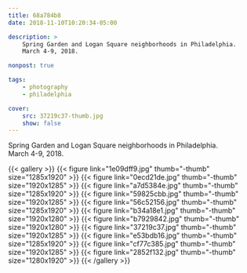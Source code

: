 ```yaml
---
title: 68a784b8
date: 2018-11-10T10:20:34-05:00

description: >
    Spring Garden and Logan Square neighborhoods in Philadelphia.
    March 4-9, 2018.

nonpost: true

tags:
    - photography
    - philadelphia

cover:
    src: 37219c37-thumb.jpg
    show: false
---
```


Spring Garden and Logan Square neighborhoods in Philadelphia.  
March 4-9, 2018.  

{{< gallery >}}
    {{< figure link="1e09dff9.jpg" thumb="-thumb" size="1285x1920" >}}
    {{< figure link="0ecd21de.jpg" thumb="-thumb" size="1920x1285" >}}
    {{< figure link="a7d5384e.jpg" thumb="-thumb" size="1285x1920" >}}
    {{< figure link="59825cbb.jpg" thumb="-thumb" size="1920x1285" >}}
    {{< figure link="56c52156.jpg" thumb="-thumb" size="1285x1920" >}}
    {{< figure link="b34a18e1.jpg" thumb="-thumb" size="1920x1280" >}}
    {{< figure link="b7929842.jpg" thumb="-thumb" size="1920x1280" >}}
    {{< figure link="37219c37.jpg" thumb="-thumb" size="1920x1285" >}}
    {{< figure link="e53bdb16.jpg" thumb="-thumb" size="1285x1920" >}}
    {{< figure link="cf77c385.jpg" thumb="-thumb" size="1920x1285" >}}
    {{< figure link="2852f132.jpg" thumb="-thumb" size="1280x1920" >}}
{{< /gallery >}}

